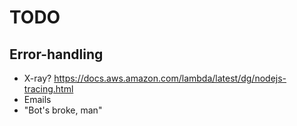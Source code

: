 # TODO

## Error-handling

- X-ray? https://docs.aws.amazon.com/lambda/latest/dg/nodejs-tracing.html
- Emails
- "Bot's broke, man"
